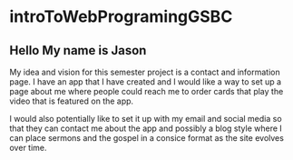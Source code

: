 # introToWebProgramingGSBC
## Hello My name is Jason
<P> My idea and vision for this semester project is a contact and information page. I have an app that I have created and I would like a way to set up a page about me where people could reach me to order cards that play the video that is featured on the app. <P>
<P> I would also potentially like to set it up with my email and social media so that they can contact me about the app and possibly a blog style where I can place sermons and the gospel in a consice format as the site evolves over time. <P>
